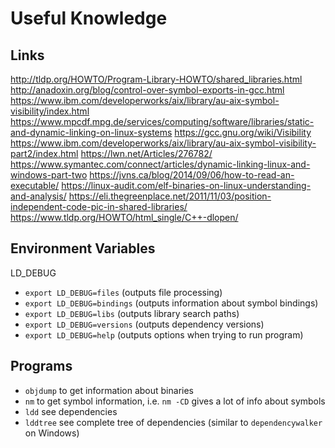 # Useful Knowledge

## Links

<http://tldp.org/HOWTO/Program-Library-HOWTO/shared_libraries.html>
<http://anadoxin.org/blog/control-over-symbol-exports-in-gcc.html>
<https://www.ibm.com/developerworks/aix/library/au-aix-symbol-visibility/index.html>
<https://www.mpcdf.mpg.de/services/computing/software/libraries/static-and-dynamic-linking-on-linux-systems>
<https://gcc.gnu.org/wiki/Visibility>
<https://www.ibm.com/developerworks/aix/library/au-aix-symbol-visibility-part2/index.html>
<https://lwn.net/Articles/276782/>
<https://www.symantec.com/connect/articles/dynamic-linking-linux-and-windows-part-two>
<https://jvns.ca/blog/2014/09/06/how-to-read-an-executable/>
<https://linux-audit.com/elf-binaries-on-linux-understanding-and-analysis/>
<https://eli.thegreenplace.net/2011/11/03/position-independent-code-pic-in-shared-libraries/>
<https://www.tldp.org/HOWTO/html_single/C++-dlopen/>

## Environment Variables

LD_DEBUG

- `export LD_DEBUG=files` (outputs file processing)
- `export LD_DEBUG=bindings` (outputs information about symbol bindings)
- `export LD_DEBUG=libs` (outputs library search paths)
- `export LD_DEBUG=versions` (outputs dependency versions)
- `export LD_DEBUG=help` (outputs options when trying to run program)

## Programs

- `objdump` to get information about binaries
- `nm` to get symbol information, i.e. `nm -CD` gives a lot of info about symbols
- `ldd` see dependencies
- `lddtree` see complete tree of dependencies (similar to `dependencywalker` on Windows)
